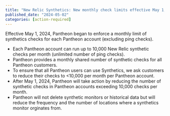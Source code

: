 ```yaml
---
title: "New Relic Synthetics: New monthly check limits effective May 1, 2024"
published_date: "2024-05-02"
categories: [action-required]
---
```


Effective May 1, 2024, Pantheon began to enforce a monthly limit of synthetics checks for each Pantheon account (excluding ping checks).
* Each Pantheon account can run up to 10,000 New Relic synthetic checks per month (unlimited number of ping checks).
* Pantheon provides a monthly shared number of synthetic checks for all Pantheon customers.
* To ensure that all Pantheon users can use Synthetics, we ask customers to reduce their checks to <10,000 per month per Pantheon account.
* After May 1, 2024, Pantheon will take action by reducing the number of synthetic checks in Pantheon accounts exceeding 10,000 checks per month.
* Pantheon will not delete synthetic monitors or historical data but will reduce the frequency and the number of locations where a synthetics monitor orginates from.

